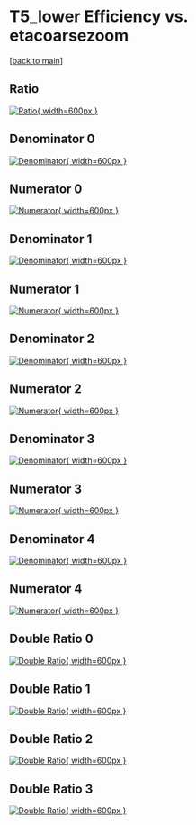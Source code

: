 # T5_lower Efficiency vs. etacoarsezoom

[[back to main](./)]



## Ratio

[![Ratio](../mtv/var/T5_lower_xtr_0_1_eff_etacoarsezoom.png){ width=600px }](../mtv/var/T5_lower_xtr_0_1_eff_etacoarsezoom.pdf)

## Denominator 0

[![Denominator](../mtv/den/T5_lower_xtr_0_1_eff_etacoarsezoom_den0.png){ width=600px }](../mtv/den/T5_lower_xtr_0_1_eff_etacoarsezoom_den0.pdf)

## Numerator 0

[![Numerator](../mtv/num/T5_lower_xtr_0_1_eff_etacoarsezoom_num0.png){ width=600px }](../mtv/num/T5_lower_xtr_0_1_eff_etacoarsezoom_num0.pdf)

## Denominator 1

[![Denominator](../mtv/den/T5_lower_xtr_0_1_eff_etacoarsezoom_den1.png){ width=600px }](../mtv/den/T5_lower_xtr_0_1_eff_etacoarsezoom_den1.pdf)

## Numerator 1

[![Numerator](../mtv/num/T5_lower_xtr_0_1_eff_etacoarsezoom_num1.png){ width=600px }](../mtv/num/T5_lower_xtr_0_1_eff_etacoarsezoom_num1.pdf)

## Denominator 2

[![Denominator](../mtv/den/T5_lower_xtr_0_1_eff_etacoarsezoom_den2.png){ width=600px }](../mtv/den/T5_lower_xtr_0_1_eff_etacoarsezoom_den2.pdf)

## Numerator 2

[![Numerator](../mtv/num/T5_lower_xtr_0_1_eff_etacoarsezoom_num2.png){ width=600px }](../mtv/num/T5_lower_xtr_0_1_eff_etacoarsezoom_num2.pdf)

## Denominator 3

[![Denominator](../mtv/den/T5_lower_xtr_0_1_eff_etacoarsezoom_den3.png){ width=600px }](../mtv/den/T5_lower_xtr_0_1_eff_etacoarsezoom_den3.pdf)

## Numerator 3

[![Numerator](../mtv/num/T5_lower_xtr_0_1_eff_etacoarsezoom_num3.png){ width=600px }](../mtv/num/T5_lower_xtr_0_1_eff_etacoarsezoom_num3.pdf)

## Denominator 4

[![Denominator](../mtv/den/T5_lower_xtr_0_1_eff_etacoarsezoom_den4.png){ width=600px }](../mtv/den/T5_lower_xtr_0_1_eff_etacoarsezoom_den4.pdf)

## Numerator 4

[![Numerator](../mtv/num/T5_lower_xtr_0_1_eff_etacoarsezoom_num4.png){ width=600px }](../mtv/num/T5_lower_xtr_0_1_eff_etacoarsezoom_num4.pdf)

## Double Ratio 0

[![Double Ratio](../mtv/ratio/T5_lower_xtr_0_1_eff_etacoarsezoom_ratio0.png){ width=600px }](../mtv/ratio/T5_lower_xtr_0_1_eff_etacoarsezoom_ratio0.pdf)

## Double Ratio 1

[![Double Ratio](../mtv/ratio/T5_lower_xtr_0_1_eff_etacoarsezoom_ratio1.png){ width=600px }](../mtv/ratio/T5_lower_xtr_0_1_eff_etacoarsezoom_ratio1.pdf)

## Double Ratio 2

[![Double Ratio](../mtv/ratio/T5_lower_xtr_0_1_eff_etacoarsezoom_ratio2.png){ width=600px }](../mtv/ratio/T5_lower_xtr_0_1_eff_etacoarsezoom_ratio2.pdf)

## Double Ratio 3

[![Double Ratio](../mtv/ratio/T5_lower_xtr_0_1_eff_etacoarsezoom_ratio3.png){ width=600px }](../mtv/ratio/T5_lower_xtr_0_1_eff_etacoarsezoom_ratio3.pdf)

